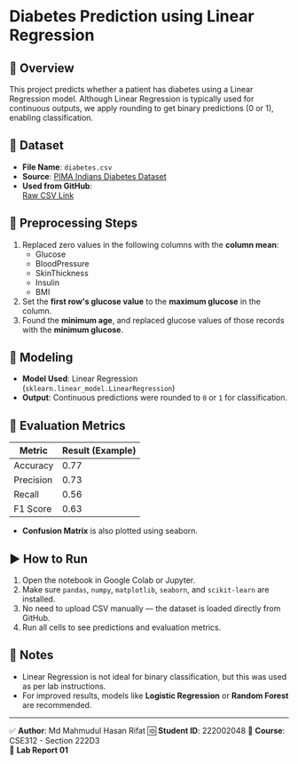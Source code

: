 # Diabetes Prediction using Linear Regression

## 📘 Overview
This project predicts whether a patient has diabetes using a Linear Regression model. Although Linear Regression is typically used for continuous outputs, we apply rounding to get binary predictions (0 or 1), enabling classification.

## 📁 Dataset
- **File Name**: `diabetes.csv`
- **Source**: [PIMA Indians Diabetes Dataset](https://www.kaggle.com/datasets/uciml/pima-indians-diabetes-database)
- **Used from GitHub**:  
  [Raw CSV Link]((https://raw.githubusercontent.com/MdMahmudulHasanRifat/Lab_Report_1/refs/heads/main/diabetes.csv))

## 🧹 Preprocessing Steps
1. Replaced zero values in the following columns with the **column mean**:
   - Glucose
   - BloodPressure
   - SkinThickness
   - Insulin
   - BMI
2. Set the **first row's glucose value** to the **maximum glucose** in the column.
3. Found the **minimum age**, and replaced glucose values of those records with the **minimum glucose**.

## 🧠 Modeling
- **Model Used**: Linear Regression (`sklearn.linear_model.LinearRegression`)
- **Output**: Continuous predictions were rounded to `0` or `1` for classification.

## 🧪 Evaluation Metrics
| Metric     | Result (Example) |
|------------|------------------|
| Accuracy   | 0.77             |
| Precision  | 0.73             |
| Recall     | 0.56             |
| F1 Score   | 0.63             |

- **Confusion Matrix** is also plotted using seaborn.

## ▶️ How to Run
1. Open the notebook in Google Colab or Jupyter.
2. Make sure `pandas`, `numpy`, `matplotlib`, `seaborn`, and `scikit-learn` are installed.
3. No need to upload CSV manually — the dataset is loaded directly from GitHub.
4. Run all cells to see predictions and evaluation metrics.

## 📌 Notes
- Linear Regression is not ideal for binary classification, but this was used as per lab instructions.
- For improved results, models like **Logistic Regression** or **Random Forest** are recommended.

---

✅ **Author**: Md Mahmudul Hasan Rifat
🆔 **Student ID**: 222002048 
📘 **Course**: CSE312 - Section 222D3  
📝 **Lab Report 01**
